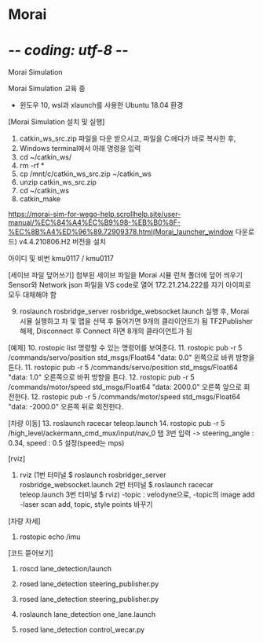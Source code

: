 # Morai
# -*- coding: utf-8 -*-
Morai Simulation

Morai Simulation 교육 중
- 윈도우 10, wsl과 xlaunch를 사용한 Ubuntu 18.04 환경

[Morai Simulation 설치 및 실행]
1.	catkin_ws_src.zip 파일을 다운 받으시고, 파일을 C:에다가 바로 복사한 후, 
2.	Windows terminal에서 아래 명령을 입력
3.	cd ~/catkin_ws/
4.	rm -rf *
5.	cp /mnt/c/catkin_ws_src.zip ~/catkin_ws
6.	unzip catkin_ws_src.zip
7.	cd ~/catkin_ws
8.	catkin_make

https://morai-sim-for-wego-help.scrollhelp.site/user-manual/%EC%84%A4%EC%B9%98-%EB%B0%8F-%EC%8B%A4%ED%96%89.72909378.html(Morai_launcher_window 다운로드)
v4.4.210806.H2 버전을 설치

아이디 및 비번 kmu0117 / kmu0117

[세이브 파일 덮어쓰기]
첨부된 세이브 파일을 Morai 시뮬 런쳐 폴더에 덮어 씌우기
Sensor와 Network json 파일을 VS code로 열어 172.21.214.222를 자기 아이피로 모두 대체해야 함

09. roslaunch rosbridge_server rosbridge_websocket.launch
실행 후, Morai 시뮬 실행하고 차 및 맵을 선택 후 들어가면  9개의 클라이언트가 됨 
TF2Publisher 해제, Disconnect 후 Connect 하면 8개의 클라이언트가 됨


[예제]
10. rostopic list
명령할 수 있는 명령어를 보여준다.
11. rostopic pub -r 5 /commands/servo/position std_msgs/Float64 "data: 0.0"
왼쪽으로 바퀴 방향을 튼다.
11. rostopic pub -r 5 /commands/servo/position std_msgs/Float64 "data: 1.0"
오른쪽으로 바퀴 방향을 튼다.
12. rostopic pub -r 5 /commands/motor/speed std_msgs/Float64 "data: 2000.0"
오른쪽 앞으로 회전한다.
12. rostopic pub -r 5 /commands/motor/speed std_msgs/Float64 "data: -2000.0"
오른쪽 뒤로 회전한다.

[차량 이동]
13. roslaunch racecar teleop.launch
14. rostopic pub -r 5 /high_level/ackermann_cmd_mux/input/nav_0 
탭 3번 입력 -> steering_angle : 0.34, speed : 0.5 설정(speed는 mps)

[rviz]
1. rviz
(1번 터미널 $ roslaunch rosbridger_server rosbridge_websocket.launch
2번 터미널 $ roslaunch racecar teleop.launch
3번 터미널 $ rviz)
-topic : velodyne으로, 
-topic의 image add
-laser scan add, topic, style points 바꾸기

[차량 자세]
1. rostopic echo /imu

[코드 뜯어보기]
1. roscd lane_detection/launch
2. rosed lane_detection steering_publisher.py
3. rosed lane_detection steering_publisher.py
4. roslaunch lane_detection one_lane.launch

5. rosed lane_detection control_wecar.py

